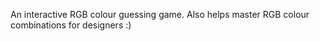 An interactive RGB colour guessing game.
Also helps master RGB colour combinations for designers :)
